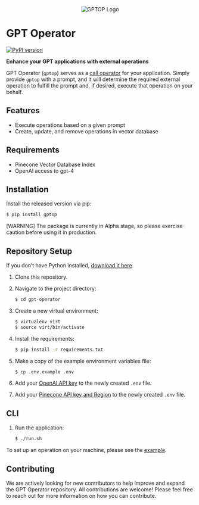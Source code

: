 <div align="center">
  <img  src="https://user-images.githubusercontent.com/33267791/233712514-b47aabb4-1821-4f67-8214-33d6fe2d6402.png" alt="GPTOP Logo" />
</div>

# GPT Operator

[![PyPI version](https://badge.fury.io/py/gptop.svg)](https://badge.fury.io/py/gptop)

**Enhance your GPT applications with external operations**

GPT Operator (`gptop`) serves as a [call operator](https://en.wikipedia.org/wiki/Operator_assistance) for your application. Simply provide `gptop` with a prompt, and it will determine the required external operation to fulfill the prompt and, if desired, execute that operation on your behalf.

## Features

* Execute operations based on a given prompt
* Create, update, and remove operations in vector database

## Requirements

* Pinecone Vector Database Index
* OpenAI access to gpt-4

## Installation

Install the released version via pip:

```bash
$ pip install gptop
```

[WARNING] The package is currently in Alpha stage, so please exercise caution before using it in production.

## Repository Setup

If you don’t have Python installed, [download it here](https://www.python.org/downloads/).

1. Clone this repository.

2. Navigate to the project directory:

   ```bash
   $ cd gpt-operator
   ```

3. Create a new virtual environment:

   ```bash
   $ virtualenv virt
   $ source virt/bin/activate
   ```

4. Install the requirements:

   ```bash
   $ pip install -r requirements.txt
   ```

5. Make a copy of the example environment variables file:

   ```bash
   $ cp .env.example .env
   ```

6. Add your [OpenAI API key](https://beta.openai.com/account/api-keys) to the newly created `.env` file.

7. Add your [Pinecone API key and Region](https://docs.pinecone.io/docs/quickstart) to the newly created `.env` file.

## CLI

1. Run the application:

    ```bash
    $ ./run.sh
    ```

To set up an operation on your machine, please see the [example](https://github.com/ncrews35/gpt-operator/tree/mainline/example).

## Contributing

We are actively looking for new contributors to help improve and expand the GPT Operator repository. All contributions are welcome! Please feel free to reach out for more information on how you can contribute.